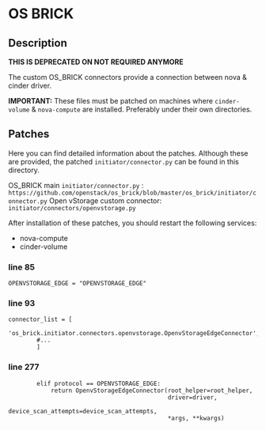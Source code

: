 # OS BRICK

## Description

**THIS IS DEPRECATED ON NOT REQUIRED ANYMORE**

The custom OS_BRICK connectors provide a connection between nova & cinder driver.

**IMPORTANT:** These files must be patched on machines where `cinder-volume` & `nova-compute` are installed. Preferably under their own directories.

## Patches

Here you can find detailed information about the patches. Although these are provided, 
the patched `initiator/connector.py` can be found in this directory.

OS_BRICK main `initiator/connector.py` : `https://github.com/openstack/os_brick/blob/master/os_brick/initiator/connector.py`
Open vStorage custom connector: `initiator/connectors/openvstorage.py`

After installation of these patches, you should restart the following services: 
* nova-compute
* cinder-volume

### line 85
```
OPENVSTORAGE_EDGE = "OPENVSTORAGE_EDGE"
```

### line 93
```
connector_list = [
        'os_brick.initiator.connectors.openvstorage.OpenvStorageEdgeConnector',
        #...
        ]
```

### line 277
```
        elif protocol == OPENVSTORAGE_EDGE:
            return OpenvStorageEdgeConnector(root_helper=root_helper,
                                             driver=driver,
                                             device_scan_attempts=device_scan_attempts,
                                             *args, **kwargs)
```

